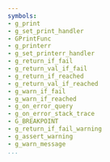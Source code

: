 ```yaml
---
symbols:
- g_print
- g_set_print_handler
- GPrintFunc
- g_printerr
- g_set_printerr_handler
- g_return_if_fail
- g_return_val_if_fail
- g_return_if_reached
- g_return_val_if_reached
- g_warn_if_fail
- g_warn_if_reached
- g_on_error_query
- g_on_error_stack_trace
- G_BREAKPOINT
- g_return_if_fail_warning
- g_assert_warning
- g_warn_message
...
```


